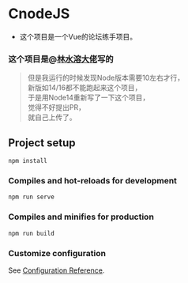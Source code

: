 # CnodeJS

+ 这个项目是一个Vue的论坛练手项目。

### 这个项目是@[林水溶大佬](https://github.com/shuiRong)写的

> 但是我运行的时候发现Node版本需要10左右才行，<br>
> 新版如14/16都不能跑起来这个项目，<br>
> 于是用Node14重新写了一下这个项目，<br>
> 觉得不好提出PR，<br>
> 就自己上传了。

## Project setup
```
npm install
```

### Compiles and hot-reloads for development
```
npm run serve
```

### Compiles and minifies for production
```
npm run build
```

### Customize configuration
See [Configuration Reference](https://cli.vuejs.org/config/).
